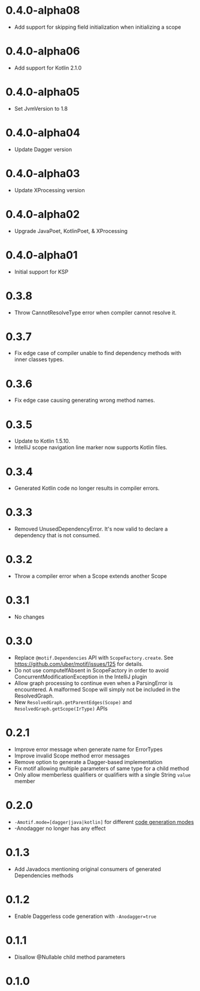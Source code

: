 # 0.4.0-alpha08
* Add support for skipping field initialization when initializing a scope

# 0.4.0-alpha06
* Add support for Kotlin 2.1.0

# 0.4.0-alpha05
* Set JvmVersion to 1.8

# 0.4.0-alpha04
* Update Dagger version

# 0.4.0-alpha03
* Update XProcessing version

# 0.4.0-alpha02
* Upgrade JavaPoet, KotlinPoet, & XProcessing

# 0.4.0-alpha01
* Initial support for KSP

# 0.3.8

* Throw CannotResolveType error when compiler cannot resolve it.

# 0.3.7

* Fix edge case of compiler unable to find dependency methods with inner classes types.

# 0.3.6

* Fix edge case causing generating wrong method names.

# 0.3.5

* Update to Kotlin 1.5.10.
* IntelliJ scope navigation line marker now supports Kotlin files.

# 0.3.4

* Generated Kotlin code no longer results in compiler errors.

# 0.3.3

* Removed UnusedDependencyError. It's now valid to declare a dependency that is not consumed.

# 0.3.2

* Throw a compiler error when a Scope extends another Scope

# 0.3.1

* No changes

# 0.3.0

* Replace `@motif.Dependencies` API with `ScopeFactory.create`. See https://github.com/uber/motif/issues/125 for details.
* Do not use computeIfAbsent in ScopeFactory in order to avoid ConcurrentModificationException in the IntelliJ plugin
* Allow graph processing to continue even when a ParsingError is encountered. A malformed Scope will simply not be included in the ResolvedGraph.
* New `ResolvedGraph.getParentEdges(Scope)` and `ResolvedGraph.getScope(IrType)` APIs

# 0.2.1

* Improve error message when generate name for ErrorTypes
* Improve invalid Scope method error messages
* Remove option to generate a Dagger-based implementation
* Fix motif allowing multiple parameters of same type for a child method
* Only allow memberless qualifiers or qualifiers with a single String `value` member

# 0.2.0

* `-Amotif.mode=[dagger|java|kotlin]` for different [code generation modes](https://github.com/uber/motif/wiki#code-generation-mode)
* -Anodagger no longer has any effect

# 0.1.3

* Add Javadocs mentioning original consumers of generated Dependencies methods

# 0.1.2

* Enable Daggerless code generation with `-Anodagger=true`

# 0.1.1

* Disallow @Nullable child method parameters

# 0.1.0
